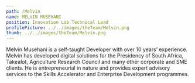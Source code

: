 ```yaml
---
path: /Melvin
name: MELVIN MUSEHANI
position: Innovation Lab Technical Lead
profilePicture: ../../images/theTeam/Melvin.png
thumb: ../../images/theTeam/Melvin.png
---
```

Melvin Musehani is a self-taught Developer with over 10 years’ experience. Melvin has developed digital solutions for the Presidency of South Africa, Takealot, Agriculture Research Council and many other corporate and SME clients. He is entrepreneurial in nature and provides expert advisory services to the Skills Accelerator and Enterprise Development programmes.